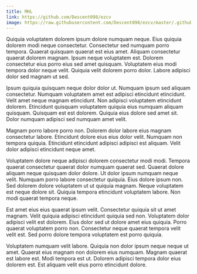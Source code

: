 ```yaml
---
title: MHL
link: https://github.com/Descent098/ezcv
image: https://raw.githubusercontent.com/Descent098/ezcv/master/.github/logo.png
---
```


Quiquia voluptatem dolorem ipsum dolore numquam neque. Eius quiquia dolorem modi neque consectetur. Consectetur sed numquam porro tempora. Quaerat quisquam quaerat est eius amet. Aliquam consectetur quaerat dolorem magnam. Ipsum neque voluptatem est. Dolorem consectetur eius porro eius sed amet quisquam. Voluptatem eius modi tempora dolor neque velit. Quiquia velit dolorem porro dolor. Labore adipisci dolor sed magnam ut sed.

Ipsum quiquia quisquam neque dolor dolor ut. Numquam ipsum sed aliquam consectetur. Numquam voluptatem amet est adipisci etincidunt etincidunt. Velit amet neque magnam etincidunt. Non adipisci voluptatem etincidunt dolorem. Etincidunt quisquam voluptatem quiquia eius numquam aliquam quisquam. Quisquam est est dolorem. Quiquia eius dolore sed amet sit. Dolor numquam adipisci sed numquam amet velit.

Magnam porro labore porro non. Dolorem dolor labore eius magnam consectetur labore. Etincidunt dolore eius eius dolor velit. Numquam non tempora quiquia. Etincidunt etincidunt adipisci adipisci est aliquam. Velit dolor adipisci etincidunt neque amet.

Voluptatem dolore neque adipisci dolorem consectetur modi modi. Tempora quaerat consectetur quaerat dolor numquam quaerat sed. Quaerat dolore aliquam neque quisquam dolor dolore. Ut dolor ipsum numquam neque velit. Numquam porro labore consectetur quiquia. Eius dolore ipsum non. Sed dolorem dolore voluptatem ut ut quiquia magnam. Neque voluptatem est neque dolore sit. Quiquia tempora etincidunt voluptatem labore. Non modi quaerat tempora neque.

Est amet eius eius quaerat ipsum velit. Consectetur quiquia sit ut amet magnam. Velit quiquia adipisci etincidunt quiquia sed non. Voluptatem dolor adipisci velit est dolorem. Eius dolor sed ut dolore amet eius quiquia. Porro quaerat voluptatem porro non. Consectetur neque quaerat tempora velit velit est. Sed porro dolore tempora voluptatem est porro quiquia.

Voluptatem numquam velit labore. Quiquia non dolor ipsum neque neque ut amet. Quaerat eius magnam non dolorem eius numquam. Magnam quaerat est labore est. Modi tempora est ut. Dolorem adipisci tempora dolor eius dolorem est. Est aliquam velit eius porro etincidunt dolore.
    